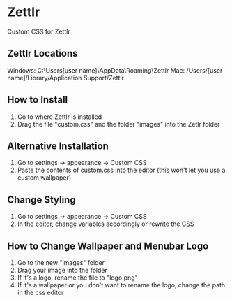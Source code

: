 # Zettlr
Custom CSS for Zettlr

## Zettlr Locations
Windows: C:\Users\[user name]\AppData\Roaming\Zettlr
Mac: /Users/[user name]/Library/Application Support/Zettlr

## How to Install
1. Go to where Zettlr is installed
2. Drag the file "custom.css" and the folder "images" into the Zetlr folder

## Alternative Installation
1. Go to settings → appearance → Custom CSS
2. Paste the contents of custom.css into the editor (this won't let you use a custom wallpaper)

## Change Styling
1. Go to settings → appearance → Custom CSS
2. In the editor, change variables accordingly or rewrite the CSS

## How to Change Wallpaper and Menubar Logo
1. Go to the new "images" folder
2. Drag your image into the folder
3. If it's a logo, rename the file to "logo.png"
4. If it's a wallpaper or you don't want to rename the logo, change the path in the css editor
